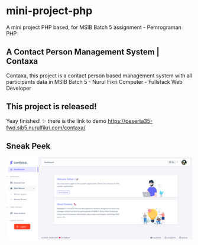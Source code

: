 # mini-project-php

A mini project PHP based, for MSIB Batch 5 assignment - Pemrograman PHP <br>

## A Contact Person Management System | Contaxa

Contaxa, this project is a contact person based management system with all participants data in MSIB Batch 5 - Nurul Fikri Computer - Fullstack Web Developer

## This project is released!

Yeay finished! ✨ there is the link to demo <a href="https://peserta35-fwd.sib5.nurulfikri.com/contaxa/">https://peserta35-fwd.sib5.nurulfikri.com/contaxa/</a>

## Sneak Peek

<img src="./SQL/images/screenshot.png">
